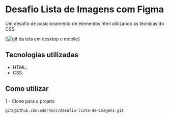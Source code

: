 # Desafio Lista de Imagens com Figma

Um desafio de posicionamento de elementos html utilizando as técnicas do CSS.

[<img src="./src/images/tela.gif" alt="gif da tela em desktop e mobile">]

## Tecnologias utilizadas
- HTML;
- CSS.

## Como utilizar

1 - Clone para o projeto

```
git@github.com:ederhscc/desafio-lista-de-imagens.git
```